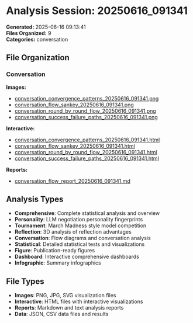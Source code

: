 # Analysis Session: 20250616_091341

**Generated:** 2025-06-16 09:13:41  
**Files Organized:** 9  
**Categories:** conversation

## File Organization

### Conversation

**Images:**
- [conversation_convergence_patterns_20250616_091341.png](./conversation/images/conversation_convergence_patterns_20250616_091341.png)
- [conversation_flow_sankey_20250616_091341.png](./conversation/images/conversation_flow_sankey_20250616_091341.png)
- [conversation_round_by_round_flow_20250616_091341.png](./conversation/images/conversation_round_by_round_flow_20250616_091341.png)
- [conversation_success_failure_paths_20250616_091341.png](./conversation/images/conversation_success_failure_paths_20250616_091341.png)

**Interactive:**
- [conversation_convergence_patterns_20250616_091341.html](./conversation/interactive/conversation_convergence_patterns_20250616_091341.html)
- [conversation_flow_sankey_20250616_091341.html](./conversation/interactive/conversation_flow_sankey_20250616_091341.html)
- [conversation_round_by_round_flow_20250616_091341.html](./conversation/interactive/conversation_round_by_round_flow_20250616_091341.html)
- [conversation_success_failure_paths_20250616_091341.html](./conversation/interactive/conversation_success_failure_paths_20250616_091341.html)

**Reports:**
- [conversation_flow_report_20250616_091341.md](./conversation/reports/conversation_flow_report_20250616_091341.md)


## Analysis Types

- **Comprehensive**: Complete statistical analysis and overview
- **Personality**: LLM negotiation personality fingerprints
- **Tournament**: March Madness style model competition
- **Reflection**: 3D analysis of reflection advantages
- **Conversation**: Flow diagrams and conversation analysis
- **Statistical**: Detailed statistical tests and visualizations
- **Figure**: Publication-ready figures
- **Dashboard**: Interactive comprehensive dashboards
- **Infographic**: Summary infographics

## File Types

- **Images**: PNG, JPG, SVG visualization files
- **Interactive**: HTML files with interactive visualizations
- **Reports**: Markdown and text analysis reports
- **Data**: JSON, CSV data files and results
